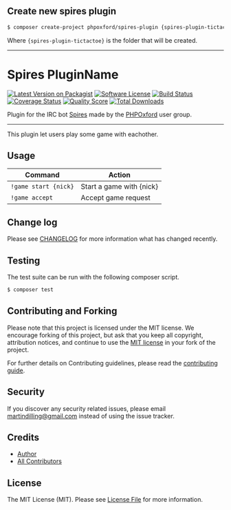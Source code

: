 ## Create new spires plugin

``` bash
$ composer create-project phpoxford/spires-plugin {spires-plugin-tictactoe} --stability="dev"
```
Where `{spires-plugin-tictactoe}` is the folder that will be created.

---

# Spires PluginName

[![Latest Version on Packagist][ico-version]][link-packagist]
[![Software License][ico-license]][link-license]
[![Build Status][ico-travis]][link-travis]
[![Coverage Status][ico-scrutinizer]][link-scrutinizer]
[![Quality Score][ico-code-quality]][link-code-quality]
[![Total Downloads][ico-downloads]][link-downloads]

Plugin for the IRC bot [Spires](link-spires) made by the [PHPOxford](link-phpoxford) user group.

---

This plugin let users play some game with eachother.

## Usage

| Command | Action |
|---|---|
| `!game start {nick}` | Start a game with {nick} |
| `!game accept`       | Accept game request      |

## Change log

Please see [CHANGELOG](/CHANGELOG.md) for more information what has changed recently.

## Testing

The test suite can be run with the following composer script.

``` bash
$ composer test
```

## Contributing and Forking

Please note that this project is licensed under the MIT license. We encourage forking of this project, but ask that you keep all copyright, attribution notices, and continue to use the [MIT license][link-license] in your fork of the project.

For further details on Contributing guidelines, please read the [contributing guide][link-contributing].

## Security

If you discover any security related issues, please email martindilling@gmail.com instead of using the issue tracker.

## Credits

- [Author][link-author]
- [All Contributors][link-contributors]

## License

The MIT License (MIT). Please see [License File][link-license] for more information.


[ico-version]: https://img.shields.io/packagist/v/phpoxford/spires.svg?style=flat-square
[ico-license]: https://img.shields.io/badge/license-MIT-brightgreen.svg?style=flat-square
[ico-travis]: https://img.shields.io/travis/phpoxford/spires/master.svg?style=flat-square
[ico-scrutinizer]: https://img.shields.io/scrutinizer/coverage/g/phpoxford/spires.svg?style=flat-square
[ico-code-quality]: https://img.shields.io/scrutinizer/g/phpoxford/spires.svg?style=flat-square
[ico-downloads]: https://img.shields.io/packagist/dt/phpoxford/spires.svg?style=flat-square

[link-packagist]: https://packagist.org/packages/phpoxford/spires
[link-travis]: https://travis-ci.org/phpoxford/spires
[link-scrutinizer]: https://scrutinizer-ci.com/g/phpoxford/spires/code-structure
[link-code-quality]: https://scrutinizer-ci.com/g/phpoxford/spires
[link-downloads]: https://packagist.org/packages/phpoxford/spires

[link-author]: https://github.com/phpoxford
[link-spires]: https://github.com/phpoxford/spires
[link-phpoxford]: http://phpoxford.uk

[link-license]: /LICENSE.md
[link-contributing]: /CONTRIBUTING.md
[link-contributors]: ../../contributors
